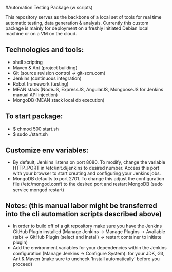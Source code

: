 #Automation Testing Package (w scripts)

This repository serves as the backbone of a local set of tools for real time automatic testing, data generation & analysis. Currently this custom package is mainly for deployment on a freshly initiated Debian local machine or on a VM on the cloud.

Technologies and tools:
-

- shell scripting
- Maven & Ant (project building)
- Git (source revision control -> git-scm.com)
- Jenkins (continuous integration)
- Robot framework (testing)
- MEAN stack (NodeJS, ExpressJS, AngularJS, MongooseJS for Jenkins manual API injection)
- MongoDB (MEAN stack local db execution)


To start package:
-
- $ chmod 500 start.sh 
- $ sudo ./start.sh


Customize env variables:
-
- By default, Jenkins listens on port 8080. To modify, change the variable HTTP_PORT in /etc/init.d/jenkins to desired number. Access this port with your browser to start creating and configuring your Jenkins jobs. 
- MongoDB defaults to port 2701. To change this adjust the configuration file (/etc/mongod.conf) to the desired port and restart MongoDB (sudo service mongod restart)


Notes: (this manual labor might be transferred into the cli automation scripts described above)
-
- In order to build off of a git repository make sure you have the Jenkins GitHub Plugin installed (Manage Jenkins -> Manage Plugins -> Available (tab) -> GitHub Plugin (select and install) -> restart container to initiate plugin)
- Add the environment variables for your dependencies within the Jenkins configuration (Manage Jenkins -> Configure System): for your JDK, Git, Ant & Maven (make sure to uncheck 'Install automatically' before you proceed)